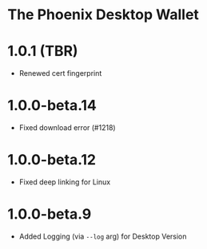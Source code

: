 # The Phoenix Desktop Wallet

# 1.0.1 (TBR)

- Renewed cert fingerprint


# 1.0.0-beta.14
- Fixed download error (#1218)

# 1.0.0-beta.12

- Fixed deep linking for Linux

# 1.0.0-beta.9

- Added Logging (via `--log` arg) for Desktop Version
